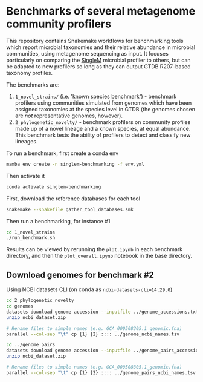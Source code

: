 # Benchmarks of several metagenome community profilers

This repository contains Snakemake workflows for benchmarking tools which report microbial taxonomies and their relative abundance in microbial communities, using metagenome sequencing as input. It focuses particularly on comparing the [SingleM](https://github.com/wwood/singlem) microbial profiler to others, but can be adapted to new profilers so long as they can output GTDB R207-based taxonomy profiles.

The benchmarks are:

1. `1_novel_strains/` (i.e. 'known species benchmark') - benchmark profilers using communities simulated from genomes which have been assigned taxonomies at the species level in GTDB (the genomes chosen are _not_ representative genomes, however).
2. `2_phylogenetic_novelty/` - benchmark profilers on community profiles made up of a novel lineage and a known species, at equal abundance. This benchmark tests the ability of profilers to detect and classify new lineages.

To run a benchmark, first create a conda env

```bash
mamba env create -n singlem-benchmarking -f env.yml
```

Then activate it

```bash
conda activate singlem-benchmarking
```

First, download the reference databases for each tool
```bash
snakemake --snakefile gather_tool_databases.smk
```

Then run a benchmarking, for instance #1

```bash
cd 1_novel_strains
./run_benchmark.sh
```

Results can be viewed by rerunning the `plot.ipynb` in each benchmark directory, and then the `plot_overall.ipynb` notebook in the base directory.

## Download genomes for benchmark #2

Using NCBI datasets CLI (on conda as `ncbi-datasets-cli=14.29.0`)

```bash
cd 2_phylogenetic_novelty
cd genomes
datasets download genome accession --inputfile ../genome_accessions.txt
unzip ncbi_dataset.zip

# Rename files to simple names (e.g. GCA_000508305.1_genomic.fna)
parallel --col-sep "\t" cp {1} {2} :::: ../genome_ncbi_names.tsv

cd ../genome_pairs
datasets download genome accession --inputfile ../genome_pairs_accessions.txt
unzip ncbi_dataset.zip

# Rename files to simple names (e.g. GCA_000508305.1_genomic.fna)
parallel --col-sep "\t" cp {1} {2} :::: ../genome_pairs_ncbi_names.tsv
```
